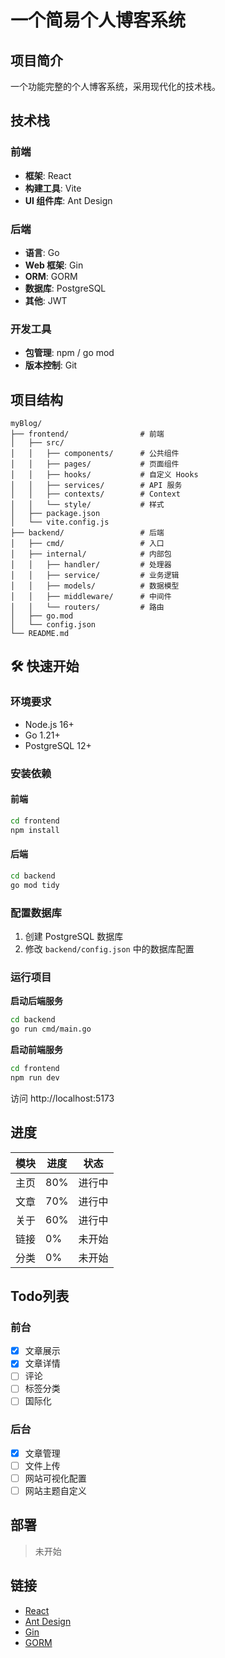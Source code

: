# 一个简易个人博客系统

## 项目简介

一个功能完整的个人博客系统，采用现代化的技术栈。

## 技术栈

### 前端
- **框架**: React
- **构建工具**: Vite
- **UI 组件库**: Ant Design

### 后端
- **语言**: Go 
- **Web 框架**: Gin
- **ORM**: GORM
- **数据库**: PostgreSQL
- **其他**: JWT

### 开发工具
- **包管理**: npm / go mod
- **版本控制**: Git

## 项目结构

```
myBlog/
├── frontend/                # 前端
│   ├── src/
│   │   ├── components/      # 公共组件
│   │   ├── pages/           # 页面组件
│   │   ├── hooks/           # 自定义 Hooks
│   │   ├── services/        # API 服务
│   │   ├── contexts/        # Context
│   │   └── style/           # 样式
│   ├── package.json
│   └── vite.config.js
├── backend/                 # 后端
│   ├── cmd/                 # 入口
│   ├── internal/            # 内部包
│   │   ├── handler/         # 处理器
│   │   ├── service/         # 业务逻辑
│   │   ├── models/          # 数据模型
│   │   ├── middleware/      # 中间件
│   │   └── routers/         # 路由
│   ├── go.mod
│   └── config.json
└── README.md
```

## 🛠️ 快速开始

### 环境要求

- Node.js 16+
- Go 1.21+
- PostgreSQL 12+

### 安装依赖

#### 前端
```bash
cd frontend
npm install
```

#### 后端
```bash
cd backend
go mod tidy
```

### 配置数据库

1. 创建 PostgreSQL 数据库
2. 修改 `backend/config.json` 中的数据库配置

### 运行项目

**启动后端服务**
```bash
cd backend
go run cmd/main.go
```

**启动前端服务**
```bash
cd frontend
npm run dev
```

访问 http://localhost:5173 

## 进度

| 模块 | 进度 | 状态 |
|------|------|------|
| 主页 | 80% | 进行中 |
| 文章 | 70% | 进行中 |
| 关于 | 60% | 进行中 |
| 链接 | 0% | 未开始 |
| 分类 | 0% | 未开始 |

## Todo列表

### 前台
- [x] 文章展示
- [x] 文章详情
- [ ] 评论
- [ ] 标签分类
- [ ] 国际化

### 后台
- [x] 文章管理
- [ ] 文件上传
- [ ] 网站可视化配置
- [ ] 网站主题自定义

## 部署

> 未开始

## 链接

- [React](https://reactjs.org/)
- [Ant Design](https://ant.design/)
- [Gin](https://gin-gonic.com/)
- [GORM](https://gorm.io/)
